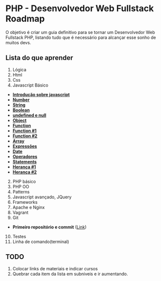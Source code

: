 # PHP - Desenvolvedor Web Fullstack Roadmap

O objetivo é criar um guia definitivo para se tornar um Desenvolvedor Web Fullstack PHP, listando tudo que é necessário para alcançar esse sonho de muitos devs.


## Lista do que aprender

1. Lógica
2. Html
3. Css 
4. Javascript Básico
  *  [**Introdução sobre javascript**](https://www.youtube.com/watch?v=093dIOCNeIc)
  *  [**Number**](https://www.youtube.com/watch?v=-4Er-sZoxHM)
  *  [**String**](https://www.youtube.com/watch?v=c3vaqf9x1PQ)
  *  [**Boolean**](https://www.youtube.com/watch?v=oP2ProYre4k)
  *  [**undefined e null**](https://www.youtube.com/watch?v=dhaLnhvOyFc)
  *  [**Object**](https://www.youtube.com/watch?v=A_E-K69j93Q)
  *  [**Function**](https://www.youtube.com/watch?v=OqR0hE-DQn4)
  *  [**Function #1**](https://www.youtube.com/watch?v=OqR0hE-DQn4)
  *  [**Function #2**](https://www.youtube.com/watch?v=m9uPpURTI0c)
  *  [**Array**](https://www.youtube.com/watch?v=oUx0leLZSbY)
  *  [**Expressões**](https://www.youtube.com/watch?v=9r48XuOB4DA)
  *  [**Date**](https://www.youtube.com/watch?v=UHMIiIykjRY)
  *  [**Operadores**](https://www.youtube.com/watch?v=lqTjJGQCq_4)
  *  [**Statements**](https://www.youtube.com/watch?v=V8vBGk_1GUY)
  *  [**Herança #1**](https://www.youtube.com/watch?v=1Y0nSEMvTt0)
  *  [**Herança #2**](https://www.youtube.com/watch?v=hDhoO86cfh8)
2. PHP básico
3. PHP OO
4. Patterns
5. Javascript avançado, JQuery
6. Frameworks
7. Apache e Nginx
8. Vagrant
9. Git
  * **Primeiro repositório e commit** ([Link](http://richellyitalo.com/pt/git-no-windows-guia-completo-para-seu-primeiro-repositorio))
10. Testes
11. Linha de comando(terminal)


## TODO
1. Colocar links de materiais e indicar cursos
2. Quebrar cada item da lista em subniveis e ir aumentando.
